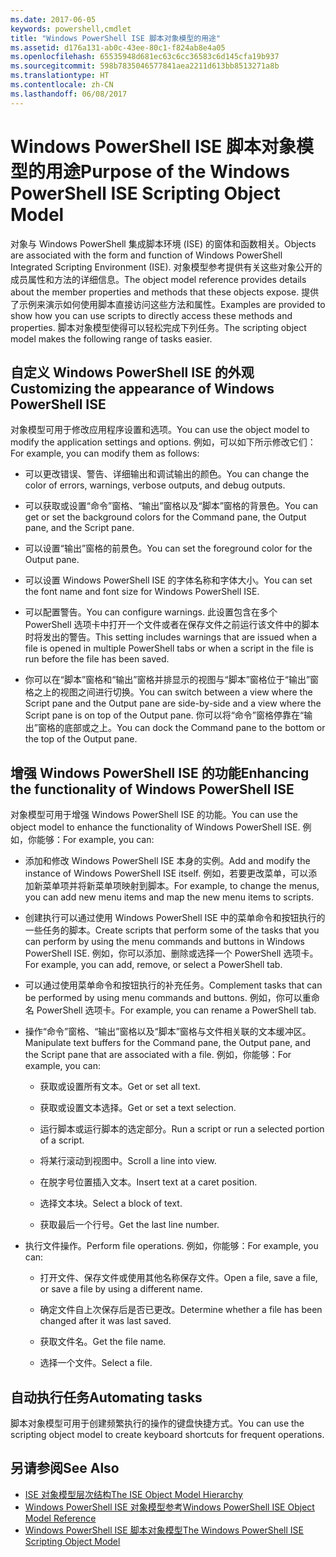```yaml
---
ms.date: 2017-06-05
keywords: powershell,cmdlet
title: "Windows PowerShell ISE 脚本对象模型的用途"
ms.assetid: d176a131-ab0c-43ee-80c1-f824ab8e4a05
ms.openlocfilehash: 65535948d681ec63c6cc36583c6d145cfa19b937
ms.sourcegitcommit: 598b7835046577841aea2211d613bb8513271a8b
ms.translationtype: HT
ms.contentlocale: zh-CN
ms.lasthandoff: 06/08/2017
---
```

# <a name="purpose-of-the-windows-powershell-ise-scripting-object-model"></a><span data-ttu-id="b21b6-103">Windows PowerShell ISE 脚本对象模型的用途</span><span class="sxs-lookup"><span data-stu-id="b21b6-103">Purpose of the Windows PowerShell ISE Scripting Object Model</span></span>
  <span data-ttu-id="b21b6-104">对象与 Windows PowerShell 集成脚本环境 (ISE) 的窗体和函数相关。</span><span class="sxs-lookup"><span data-stu-id="b21b6-104">Objects are associated with the form and function of Windows PowerShell Integrated Scripting Environment (ISE).</span></span> <span data-ttu-id="b21b6-105">对象模型参考提供有关这些对象公开的成员属性和方法的详细信息。</span><span class="sxs-lookup"><span data-stu-id="b21b6-105">The object model reference provides details about the member properties and methods that these objects expose.</span></span> <span data-ttu-id="b21b6-106">提供了示例来演示如何使用脚本直接访问这些方法和属性。</span><span class="sxs-lookup"><span data-stu-id="b21b6-106">Examples are provided to show how you can use scripts to directly access these methods and properties.</span></span> <span data-ttu-id="b21b6-107">脚本对象模型使得可以轻松完成下列任务。</span><span class="sxs-lookup"><span data-stu-id="b21b6-107">The scripting object model makes the following range of tasks easier.</span></span>

## <a name="customizing-the-appearance-of-windows-powershell-ise"></a><span data-ttu-id="b21b6-108">自定义 Windows PowerShell ISE 的外观</span><span class="sxs-lookup"><span data-stu-id="b21b6-108">Customizing the appearance of Windows PowerShell ISE</span></span>
 <span data-ttu-id="b21b6-109">对象模型可用于修改应用程序设置和选项。</span><span class="sxs-lookup"><span data-stu-id="b21b6-109">You can use the object model to modify the application settings and options.</span></span> <span data-ttu-id="b21b6-110">例如，可以如下所示修改它们：</span><span class="sxs-lookup"><span data-stu-id="b21b6-110">For example, you can modify them as follows:</span></span>

-   <span data-ttu-id="b21b6-111">可以更改错误、警告、详细输出和调试输出的颜色。</span><span class="sxs-lookup"><span data-stu-id="b21b6-111">You can change the color of errors, warnings, verbose outputs, and debug outputs.</span></span>

-   <span data-ttu-id="b21b6-112">可以获取或设置“命令”窗格、“输出”窗格以及“脚本”窗格的背景色。</span><span class="sxs-lookup"><span data-stu-id="b21b6-112">You can get or set the background colors for the Command pane, the Output pane, and the Script pane.</span></span>

-   <span data-ttu-id="b21b6-113">可以设置“输出”窗格的前景色。</span><span class="sxs-lookup"><span data-stu-id="b21b6-113">You can set the foreground color for the Output pane.</span></span>

-   <span data-ttu-id="b21b6-114">可以设置 Windows PowerShell ISE 的字体名称和字体大小。</span><span class="sxs-lookup"><span data-stu-id="b21b6-114">You can set the font name and font size for Windows PowerShell ISE.</span></span>

-   <span data-ttu-id="b21b6-115">可以配置警告。</span><span class="sxs-lookup"><span data-stu-id="b21b6-115">You can configure warnings.</span></span> <span data-ttu-id="b21b6-116">此设置包含在多个 PowerShell 选项卡中打开一个文件或者在保存文件之前运行该文件中的脚本时将发出的警告。</span><span class="sxs-lookup"><span data-stu-id="b21b6-116">This setting includes warnings that are issued when a file is opened in multiple PowerShell tabs or when a script in the file is run before the file has been saved.</span></span>

-   <span data-ttu-id="b21b6-117">你可以在“脚本”窗格和“输出”窗格并排显示的视图与“脚本”窗格位于“输出”窗格之上的视图之间进行切换。</span><span class="sxs-lookup"><span data-stu-id="b21b6-117">You can switch between a view where the Script pane and the Output pane are side-by-side and a view where the Script pane is on top of the Output pane.</span></span> <span data-ttu-id="b21b6-118">你可以将“命令”窗格停靠在“输出”窗格的底部或之上。</span><span class="sxs-lookup"><span data-stu-id="b21b6-118">You can dock the Command pane to the bottom or the top of the Output pane.</span></span>

## <a name="enhancing-the-functionality-of-windows-powershell-ise"></a><span data-ttu-id="b21b6-119">增强 Windows PowerShell ISE 的功能</span><span class="sxs-lookup"><span data-stu-id="b21b6-119">Enhancing the functionality of Windows PowerShell ISE</span></span>
 <span data-ttu-id="b21b6-120">对象模型可用于增强 Windows PowerShell ISE 的功能。</span><span class="sxs-lookup"><span data-stu-id="b21b6-120">You can use the object model to enhance the functionality of Windows PowerShell ISE.</span></span> <span data-ttu-id="b21b6-121">例如，你能够：</span><span class="sxs-lookup"><span data-stu-id="b21b6-121">For example, you can:</span></span>

-   <span data-ttu-id="b21b6-122">添加和修改 Windows PowerShell ISE 本身的实例。</span><span class="sxs-lookup"><span data-stu-id="b21b6-122">Add and modify the instance of Windows PowerShell ISE itself.</span></span> <span data-ttu-id="b21b6-123">例如，若要更改菜单，可以添加新菜单项并将新菜单项映射到脚本。</span><span class="sxs-lookup"><span data-stu-id="b21b6-123">For example, to change the menus, you can add new menu items and map the new menu items to scripts.</span></span>

-   <span data-ttu-id="b21b6-124">创建执行可以通过使用 Windows PowerShell ISE 中的菜单命令和按钮执行的一些任务的脚本。</span><span class="sxs-lookup"><span data-stu-id="b21b6-124">Create scripts that perform some of the tasks that you can perform by using the menu commands and buttons in Windows PowerShell ISE.</span></span> <span data-ttu-id="b21b6-125">例如，你可以添加、删除或选择一个 PowerShell 选项卡。</span><span class="sxs-lookup"><span data-stu-id="b21b6-125">For example, you can add, remove, or select a PowerShell tab.</span></span>

-   <span data-ttu-id="b21b6-126">可以通过使用菜单命令和按钮执行的补充任务。</span><span class="sxs-lookup"><span data-stu-id="b21b6-126">Complement tasks that can be performed by using menu commands and buttons.</span></span> <span data-ttu-id="b21b6-127">例如，你可以重命名 PowerShell 选项卡。</span><span class="sxs-lookup"><span data-stu-id="b21b6-127">For example, you can rename a PowerShell tab.</span></span>

-   <span data-ttu-id="b21b6-128">操作“命令”窗格、“输出”窗格以及“脚本”窗格与文件相关联的文本缓冲区。</span><span class="sxs-lookup"><span data-stu-id="b21b6-128">Manipulate text buffers for the Command pane, the Output pane, and the Script pane that are associated with a file.</span></span> <span data-ttu-id="b21b6-129">例如，你能够：</span><span class="sxs-lookup"><span data-stu-id="b21b6-129">For example, you can:</span></span>

    -   <span data-ttu-id="b21b6-130">获取或设置所有文本。</span><span class="sxs-lookup"><span data-stu-id="b21b6-130">Get or set all text.</span></span>

    -   <span data-ttu-id="b21b6-131">获取或设置文本选择。</span><span class="sxs-lookup"><span data-stu-id="b21b6-131">Get or set a text selection.</span></span>

    -   <span data-ttu-id="b21b6-132">运行脚本或运行脚本的选定部分。</span><span class="sxs-lookup"><span data-stu-id="b21b6-132">Run a script or run a selected portion of a script.</span></span>

    -   <span data-ttu-id="b21b6-133">将某行滚动到视图中。</span><span class="sxs-lookup"><span data-stu-id="b21b6-133">Scroll a line into view.</span></span>

    -   <span data-ttu-id="b21b6-134">在脱字号位置插入文本。</span><span class="sxs-lookup"><span data-stu-id="b21b6-134">Insert text at a caret position.</span></span>

    -   <span data-ttu-id="b21b6-135">选择文本块。</span><span class="sxs-lookup"><span data-stu-id="b21b6-135">Select a block of text.</span></span>

    -   <span data-ttu-id="b21b6-136">获取最后一个行号。</span><span class="sxs-lookup"><span data-stu-id="b21b6-136">Get the last line number.</span></span>

-   <span data-ttu-id="b21b6-137">执行文件操作。</span><span class="sxs-lookup"><span data-stu-id="b21b6-137">Perform file operations.</span></span> <span data-ttu-id="b21b6-138">例如，你能够：</span><span class="sxs-lookup"><span data-stu-id="b21b6-138">For example, you can:</span></span>

    -   <span data-ttu-id="b21b6-139">打开文件、保存文件或使用其他名称保存文件。</span><span class="sxs-lookup"><span data-stu-id="b21b6-139">Open a file, save a file, or save a file by using a different name.</span></span>

    -   <span data-ttu-id="b21b6-140">确定文件自上次保存后是否已更改。</span><span class="sxs-lookup"><span data-stu-id="b21b6-140">Determine whether a file has been changed after it was last saved.</span></span>

    -   <span data-ttu-id="b21b6-141">获取文件名。</span><span class="sxs-lookup"><span data-stu-id="b21b6-141">Get the file name.</span></span>

    -   <span data-ttu-id="b21b6-142">选择一个文件。</span><span class="sxs-lookup"><span data-stu-id="b21b6-142">Select a file.</span></span>

## <a name="automating-tasks"></a><span data-ttu-id="b21b6-143">自动执行任务</span><span class="sxs-lookup"><span data-stu-id="b21b6-143">Automating tasks</span></span>
 <span data-ttu-id="b21b6-144">脚本对象模型可用于创建频繁执行的操作的键盘快捷方式。</span><span class="sxs-lookup"><span data-stu-id="b21b6-144">You can use the scripting object model to create keyboard shortcuts for frequent operations.</span></span>

## <a name="see-also"></a><span data-ttu-id="b21b6-145">另请参阅</span><span class="sxs-lookup"><span data-stu-id="b21b6-145">See Also</span></span>
- [<span data-ttu-id="b21b6-146">ISE 对象模型层次结构</span><span class="sxs-lookup"><span data-stu-id="b21b6-146">The ISE Object Model Hierarchy</span></span>](The-ISE-Object-Model-Hierarchy.md) 
- [<span data-ttu-id="b21b6-147">Windows PowerShell ISE 对象模型参考</span><span class="sxs-lookup"><span data-stu-id="b21b6-147">Windows PowerShell ISE Object Model Reference</span></span>](Windows-PowerShell-ISE-Object-Model-Reference.md) 
- [<span data-ttu-id="b21b6-148">Windows PowerShell ISE 脚本对象模型</span><span class="sxs-lookup"><span data-stu-id="b21b6-148">The Windows PowerShell ISE Scripting Object Model</span></span>](The-Windows-PowerShell-ISE-Scripting-Object-Model.md)

  
